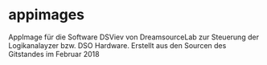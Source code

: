 # appimages
AppImage für die Software DSViev von DreamsourceLab zur Steuerung der Logikanalayzer bzw. DSO Hardware.
Erstellt aus den Sourcen des Gitstandes im Februar 2018  
